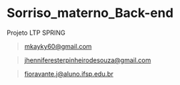 # Sorriso_materno_Back-end
Projeto LTP SPRING
>mkayky60@gmail.com


>jhenniferesterpinheirodesouza@gmail.com



>fioravante.j@aluno.ifsp.edu.br
